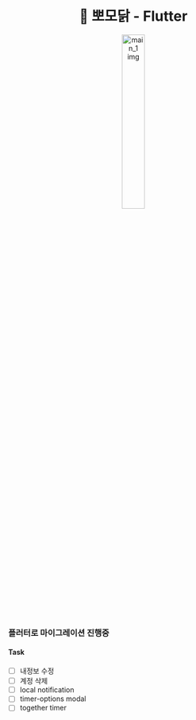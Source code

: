 <h1 align= "center">🐥 뽀모닭 - Flutter</h1>
<p align="center" width="100%">
<img src="https://d2quahb2ygxiv.cloudfront.net/6b6dc92b5b1ca2b81459a.png" alt="main_1 img" width="30%" />
</p>

### 플러터로 마이그레이션 진행중

#### Task

- [ ] 내정보 수정
- [ ] 계정 삭제
- [ ] local notification
- [ ] timer-options modal
- [ ] together timer
